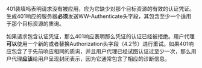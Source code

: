 401装填吗表明请求没有被应用，应为它缺少对那个目标资源的有效的认证凭证。生成401响应的服务器**必须**发送WW-Authenticate头字段，其包含至少一个适用于那个目标资源的质询。

如果请求包含认证凭证，那么401响应表明那么凭证的认证已经被拒绝。用户代理**可以**使用一个新的或者替换Authorization头字段（4.2节）进行重试。如果401响应包含了于先前响应相同的质询，并且用户代理已经试图认证过至少一次，那么用户代理**应该**给用户呈现封闭表示，因为它通常包含了相应的诊断信息。